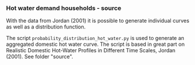 ### Hot water demand households - source

With the data from Jordan (2001) it is possible to generate individual curves as well as a distribution function. 

The script `probability_distribution_hot_water.py` is used to generate an aggregated domestic hot water curve. The script is based in great part on Realistic Domestic Hot-Water Profiles in Different Time Scales, Jordan (2001). See folder "source". 